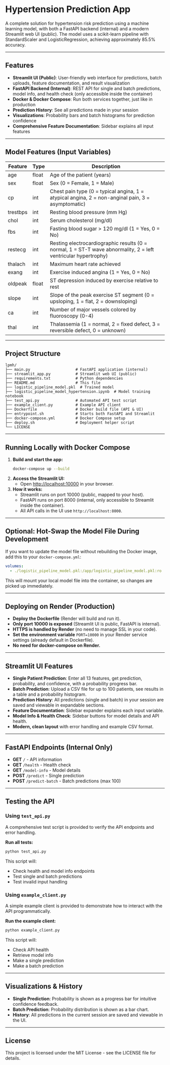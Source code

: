 # Hypertension Prediction App

A complete solution for hypertension risk prediction using a machine learning model, with both a FastAPI backend (internal) and a modern Streamlit web UI (public). The model uses a scikit-learn pipeline with StandardScaler and LogisticRegression, achieving approximately 85.5% accuracy.

---

## Features

- **Streamlit UI (Public)**: User-friendly web interface for predictions, batch uploads, feature documentation, and result visualization
- **FastAPI Backend (Internal)**: REST API for single and batch predictions, model info, and health check (only accessible inside the container)
- **Docker & Docker Compose**: Run both services together, just like in production
- **Prediction History**: See all predictions made in your session
- **Visualizations**: Probability bars and batch histograms for prediction confidence
- **Comprehensive Feature Documentation**: Sidebar explains all input features

---

## Model Features (Input Variables)

| Feature  | Type  | Description                                                                                                    |
| -------- | ----- | -------------------------------------------------------------------------------------------------------------- |
| age      | float | Age of the patient (years)                                                                                     |
| sex      | float | Sex (0 = Female, 1 = Male)                                                                                     |
| cp       | int   | Chest pain type (0 = typical angina, 1 = atypical angina, 2 = non-anginal pain, 3 = asymptomatic)              |
| trestbps | int   | Resting blood pressure (mm Hg)                                                                                 |
| chol     | int   | Serum cholesterol (mg/dl)                                                                                      |
| fbs      | int   | Fasting blood sugar > 120 mg/dl (1 = Yes, 0 = No)                                                              |
| restecg  | int   | Resting electrocardiographic results (0 = normal, 1 = ST-T wave abnormality, 2 = left ventricular hypertrophy) |
| thalach  | int   | Maximum heart rate achieved                                                                                    |
| exang    | int   | Exercise induced angina (1 = Yes, 0 = No)                                                                      |
| oldpeak  | float | ST depression induced by exercise relative to rest                                                             |
| slope    | int   | Slope of the peak exercise ST segment (0 = upsloping, 1 = flat, 2 = downsloping)                               |
| ca       | int   | Number of major vessels colored by fluoroscopy (0-4)                                                           |
| thal     | int   | Thalassemia (1 = normal, 2 = fixed defect, 3 = reversible defect, 0 = unknown)                                 |

---

## Project Structure

```
lpmh/
├── main.py                    # FastAPI application (internal)
├── streamlit_app.py           # Streamlit web UI (public)
├── requirements.txt           # Python dependencies
├── README.md                  # This file
├── logistic_pipeline_model.pkl  # Trained model
├── logistic_pipeline_model_hypertension.ipynb  # Model training notebook
├── test_api.py                # Automated API test script
├── example_client.py          # Example API client
├── Dockerfile                 # Docker build file (API & UI)
├── entrypoint.sh              # Starts both FastAPI and Streamlit
├── docker-compose.yml         # Docker Compose setup
├── deploy.sh                  # Deployment helper script
└── LICENSE
```

---

## Running Locally with Docker Compose

1. **Build and start the app:**
   ```bash
   docker-compose up --build
   ```
2. **Access the Streamlit UI:**
   - Open [http://localhost:10000](http://localhost:10000) in your browser.
3. **How it works:**
   - Streamlit runs on port 10000 (public, mapped to your host).
   - FastAPI runs on port 8000 (internal, only accessible to Streamlit inside the container).
   - All API calls in the UI use `http://localhost:8000`.

---

## Optional: Hot-Swap the Model File During Development

If you want to update the model file without rebuilding the Docker image, add this to your `docker-compose.yml`:

```yaml
volumes:
  - ./logistic_pipeline_model.pkl:/app/logistic_pipeline_model.pkl:ro
```

This will mount your local model file into the container, so changes are picked up immediately.

---

## Deploying on Render (Production)

- **Deploy the Dockerfile** (Render will build and run it).
- **Only port 10000 is exposed** (Streamlit UI is public, FastAPI is internal).
- **HTTPS is handled by Render** (no need to manage SSL in your code).
- **Set the environment variable** `PORT=10000` in your Render service settings (already default in Dockerfile).
- **No need for docker-compose on Render.**

---

## Streamlit UI Features

- **Single Patient Prediction**: Enter all 13 features, get prediction, probability, and confidence, with a probability progress bar.
- **Batch Prediction**: Upload a CSV file for up to 100 patients, see results in a table and a probability histogram.
- **Prediction History**: All predictions (single and batch) in your session are saved and viewable in expandable sections.
- **Feature Documentation**: Sidebar expander explains each input variable.
- **Model Info & Health Check**: Sidebar buttons for model details and API health.
- **Modern, clean layout** with error handling and example CSV format.

---

## FastAPI Endpoints (Internal Only)

- **GET** `/` - API information
- **GET** `/health` - Health check
- **GET** `/model-info` - Model details
- **POST** `/predict` - Single prediction
- **POST** `/predict-batch` - Batch predictions (max 100)

---

## Testing the API

### Using `test_api.py`

A comprehensive test script is provided to verify the API endpoints and error handling.

**Run all tests:**

```bash
python test_api.py
```

This script will:

- Check health and model info endpoints
- Test single and batch predictions
- Test invalid input handling

### Using `example_client.py`

A simple example client is provided to demonstrate how to interact with the API programmatically.

**Run the example client:**

```bash
python example_client.py
```

This script will:

- Check API health
- Retrieve model info
- Make a single prediction
- Make a batch prediction

---

## Visualizations & History

- **Single Prediction**: Probability is shown as a progress bar for intuitive confidence feedback.
- **Batch Prediction**: Probability distribution is shown as a bar chart.
- **History**: All predictions in the current session are saved and viewable in the UI.

---

## License

This project is licensed under the MIT License - see the LICENSE file for details.
